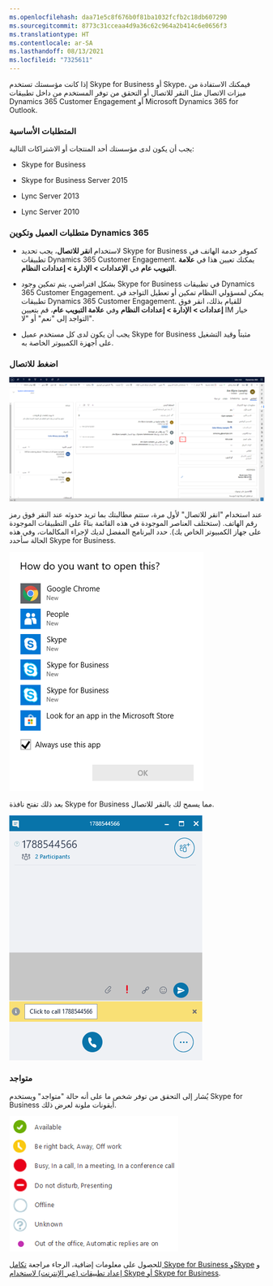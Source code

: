 ```yaml
---
ms.openlocfilehash: daa71e5c8f676b0f81ba1032fcfb2c18db607290
ms.sourcegitcommit: 8773c31cceaa4d9a36c62c964a2b414c6e0656f3
ms.translationtype: HT
ms.contentlocale: ar-SA
ms.lasthandoff: 08/13/2021
ms.locfileid: "7325611"
---
```

إذا كانت مؤسستك تستخدم Skype for Business أو Skype، فيمكنك الاستفادة من ميزات الاتصال مثل النقر للاتصال أو التحقق من توفر المستخدم من داخل تطبيقات Dynamics 365 Customer Engagement أو Microsoft Dynamics 365 for Outlook. 

### <a name="prerequisites"></a>المتطلبات الأساسية

يجب أن يكون لدى مؤسستك أحد المنتجات أو الاشتراكات التالية:

- Skype for Business

- Skype for Business Server 2015

- Lync Server 2013

- Lync Server 2010

### <a name="client-requirements-and-dynamics-365-configuration"></a>متطلبات العميل وتكوين Dynamics 365

- لاستخدام **انقر للاتصال**، يجب تحديد Skype for Business كموفر خدمة الهاتف في تطبيقات Dynamics 365 Customer Engagement. يمكنك تعيين هذا في **علامة التبويب عام** في **الإعدادات &gt; الإدارة &gt; إعدادات النظام**.

- بشكل افتراضي، يتم تمكين وجود Skype for Business في تطبيقات Dynamics 365 Customer Engagement. يمكن لمسؤولي النظام تمكين أو تعطيل التواجد في تطبيقات Dynamics 365 Customer Engagement. للقيام بذلك، انقر فوق **إعدادات &gt; الإدارة &gt; إعدادات النظام** وفي **علامة التبويب عام**، قم بتعيين IM خيار التواجد إلى "نعم" أو "لا".

- يجب أن يكون لدى كل مستخدم عميل Skype for Business مثبتاً وقيد التشغيل على أجهزة الكمبيوتر الخاصة به.

### <a name="click-to-call"></a>اضغط للاتصال

![لقطة شاشة تعرض رمز الهاتف بجوار رقم هاتف في Dynamics 365](../media/Skype_for_Business_and_Skype_image1.png)

عند استخدام "انقر للاتصال" لأول مرة، ستتم مطالبتك بما تريد حدوثه عند النقر فوق رمز رقم الهاتف. (ستختلف العناصر الموجودة في هذه القائمة بناءً على التطبيقات الموجودة على جهاز الكمبيوتر الخاص بك). حدد البرنامج المفضل لديك لإجراء المكالمات، وفي هذه الحالة سأحدد Skype for Business.

![لقطة شاشة تعرض الفتح مع الخيارات في نافذة منبثقة](../media/Skype_for_Business_and_Skype_image2.png)

بعد ذلك تفتح نافذة Skype for Business مما يسمح لك بالنقر للاتصال.

![لقطة شاشة تعرض نافذة Skype مفتوحة الآن للاتصال](../media/Skype_for_Business_and_Skype_image3.png)

### <a name="presence"></a>متواجد

يُشار إلى التحقق من توفر شخص ما على أنه حالة "متواجد" ويستخدم Skype for Business أيقونات ملونة لعرض ذلك.

![لقطة شاشة تعرض الحالات المختلفة لمستخدم Skype for Business](../media/Skype_for_Business_and_Skype_image4.png)

للحصول على معلومات إضافية، الرجاء مراجعة [تكامل Skype for Business وSkype](/dynamics365/customerengagement/on-premises/admin/skype-business-integration) و [إعداد تطبيقات (عبر الإنترنت) لاستخدام Skype أو Skype for Business](/dynamics365/customer-engagement/admin/set-up-skype-or-skype-for-business). 
